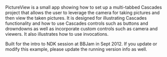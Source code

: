 PictureView is a small app showing how to set up a multi-tabbed Cascades project that allows the user to leverage the camera for taking pictures and 
then view the taken pictures.  It is designed for illustrating Cascades functionality and how to use Cascades controls such as buttons and drowndowns
as well as incorporate custom controls such as camera and viewers.  It also illustrates how to use invocations.

Built for the intro to NDK session at BBJam in Sept 2012.   If you update or modify this example, please update the running version info as well.